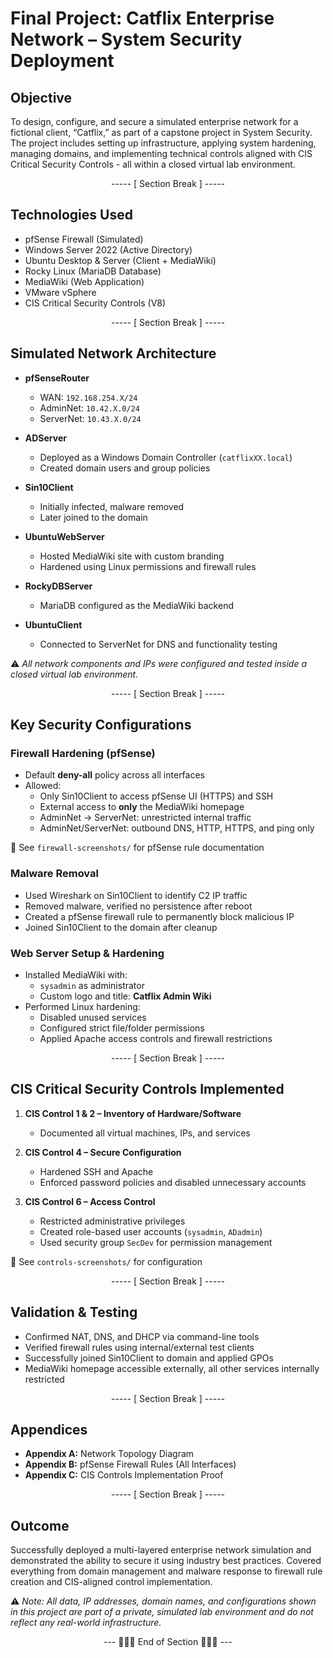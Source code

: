 # Final Project: Catflix Enterprise Network – System Security Deployment

## Objective
To design, configure, and secure a simulated enterprise network for a fictional client, “Catflix,” as part of a capstone project in System Security. The project includes setting up infrastructure, applying system hardening, managing domains, and implementing technical controls aligned with CIS Critical Security Controls - all within a closed virtual lab environment.

<div align="center">

----- [ Section Break ] -----

</div>

## Technologies Used
- pfSense Firewall (Simulated)
- Windows Server 2022 (Active Directory)
- Ubuntu Desktop & Server (Client + MediaWiki)
- Rocky Linux (MariaDB Database)
- MediaWiki (Web Application)
- VMware vSphere
- CIS Critical Security Controls (V8)

<div align="center">

----- [ Section Break ] -----

</div>

## Simulated Network Architecture

- **pfSenseRouter**  
  - WAN: `192.168.254.X/24`  
  - AdminNet: `10.42.X.0/24`  
  - ServerNet: `10.43.X.0/24`  

- **ADServer**  
  - Deployed as a Windows Domain Controller (`catflixXX.local`)  
  - Created domain users and group policies  

- **Sin10Client**  
  - Initially infected, malware removed  
  - Later joined to the domain  

- **UbuntuWebServer**  
  - Hosted MediaWiki site with custom branding  
  - Hardened using Linux permissions and firewall rules  

- **RockyDBServer**  
  - MariaDB configured as the MediaWiki backend  

- **UbuntuClient**  
  - Connected to ServerNet for DNS and functionality testing  

⚠️ _All network components and IPs were configured and tested inside a closed virtual lab environment._

<div align="center">

----- [ Section Break ] -----

</div>

## Key Security Configurations

### Firewall Hardening (pfSense)
- Default **deny-all** policy across all interfaces
- Allowed:
  - Only Sin10Client to access pfSense UI (HTTPS) and SSH
  - External access to **only** the MediaWiki homepage
  - AdminNet → ServerNet: unrestricted internal traffic
  - AdminNet/ServerNet: outbound DNS, HTTP, HTTPS, and ping only

📸 See `firewall-screenshots/` for pfSense rule documentation

### Malware Removal
- Used Wireshark on Sin10Client to identify C2 IP traffic
- Removed malware, verified no persistence after reboot
- Created a pfSense firewall rule to permanently block malicious IP
- Joined Sin10Client to the domain after cleanup

### Web Server Setup & Hardening
- Installed MediaWiki with:
  - `sysadmin` as administrator
  - Custom logo and title: **Catflix Admin Wiki**
- Performed Linux hardening:
  - Disabled unused services
  - Configured strict file/folder permissions
  - Applied Apache access controls and firewall restrictions

<div align="center">

----- [ Section Break ] -----

</div>

## CIS Critical Security Controls Implemented

1. **CIS Control 1 & 2 – Inventory of Hardware/Software**
   - Documented all virtual machines, IPs, and services

2. **CIS Control 4 – Secure Configuration**
   - Hardened SSH and Apache
   - Enforced password policies and disabled unnecessary accounts

3. **CIS Control 6 – Access Control**
   - Restricted administrative privileges
   - Created role-based user accounts (`sysadmin`, `ADadmin`)
   - Used security group `SecDev` for permission management

📸 See `controls-screenshots/` for configuration

<div align="center">

----- [ Section Break ] -----

</div>

## Validation & Testing
- Confirmed NAT, DNS, and DHCP via command-line tools
- Verified firewall rules using internal/external test clients
- Successfully joined Sin10Client to domain and applied GPOs
- MediaWiki homepage accessible externally, all other services internally restricted

<div align="center">

----- [ Section Break ] -----

</div>

## Appendices
- **Appendix A:** Network Topology Diagram  
- **Appendix B:** pfSense Firewall Rules (All Interfaces)  
- **Appendix C:** CIS Controls Implementation Proof

<div align="center">

----- [ Section Break ] -----

</div>

## Outcome
Successfully deployed a multi-layered enterprise network simulation and demonstrated the ability to secure it using industry best practices. Covered everything from domain management and malware response to firewall rule creation and CIS-aligned control implementation.

⚠️ _Note: All data, IP addresses, domain names, and configurations shown in this project are part of a private, simulated lab environment and do not reflect any real-world infrastructure._

<div align="center">

--- 🔹🔹🔹 End of Section 🔹🔹🔹 ---

</div>

